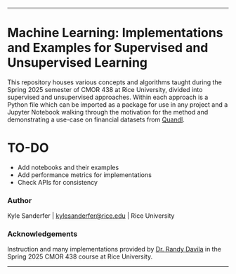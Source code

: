 ---

# Machine Learning: Implementations and Examples for Supervised and Unsupervised Learning

This repository houses various concepts and algorithms taught during the Spring 2025 semester of CMOR 438 at Rice University, divided into supervised and unsupervised approaches. Within each approach is a Python file which can be imported as a package for use in any project and a Jupyter Notebook walking through the motivation for the method and demonstrating a use-case on financial datasets from [Quandl](quandl.com).

# TO-DO

- Add notebooks and their examples
- Add performance metrics for implementations
- Check APIs for consistency

### Author
Kyle Sanderfer | <kylesanderfer@rice.edu> | Rice University

### Acknowledgements
Instruction and many implementations provided by [Dr. Randy Davila](https://www.youtube.com/c/drrandydavila) in the Spring 2025 CMOR 438 course at Rice University.

---